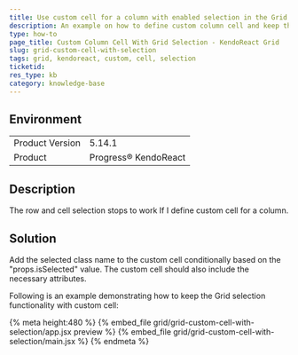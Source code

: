 ```yaml
---
title: Use custom cell for a column with enabled selection in the Grid.
description: An example on how to define custom column cell and keep the selection functionality
type: how-to
page_title: Custom Column Cell With Grid Selection - KendoReact Grid
slug: grid-custom-cell-with-selection
tags: grid, kendoreact, custom, cell, selection
ticketid: 
res_type: kb
category: knowledge-base
---
```


## Environment

<table>
	<tbody>
		<tr>
			<td>Product Version</td>
			<td>5.14.1</td>
		</tr>
		<tr>
			<td>Product</td>
			<td>Progress® KendoReact</td>
		</tr>
	</tbody>
</table>
 

## Description
The row and cell selection stops to work If I define custom cell for a column. 

## Solution
Add the selected class name to the custom cell conditionally based on the "props.isSelected" value. The custom cell should also include the necessary attributes.

Following is an example demonstrating how to keep the Grid selection functionality with custom cell:

{% meta height:480 %}
{% embed_file grid/grid-custom-cell-with-selection/app.jsx preview %}
{% embed_file grid/grid-custom-cell-with-selection/main.jsx %}
{% endmeta %}
